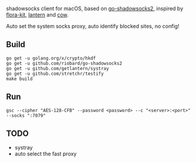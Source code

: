
shadowsocks client for macOS, based on [go-shadowsocks2](https://github.com/riobard/go-shadowsocks2), 
inspired by [flora-kit](https://github.com/huacnlee/flora-kit), [lantern](https://github.com/getlantern) and [cow](https://github.com/cyfdecyf/cow).

Auto set the system socks proxy, auto identify blocked sites, no config!



## Build
```
go get -u golang.org/x/crypto/hkdf
go get -u github.com/riobard/go-shadowsocks2
go get -u github.com/getlantern/systray
go get -u github.com/stretchr/testify
make build
```

## Run
```
gsc --cipher "AES-128-CFB" --password <password> --c "<server>:<port>" --socks ":7079"
```

## TODO 
- systray
- auto select the fast proxy